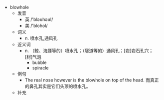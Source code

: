 - blowhole
  - 发音
    - 英 /'bləʊhəʊl/
    - 美 /'blohol/
  - 词义
    - n. 喷水孔,通风孔
  - 近义词
    - n. （鲸、海豚等的）喷水孔；（隧道等的）通风孔；[岩]岩石孔穴；[材]气泡
      - bubble
      - spiracle
  - 例句
    - The real nose however is the blowhole on top of the head. 而真正的鼻孔其实是它们头顶的喷水孔。
  - 补充